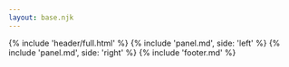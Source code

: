 ```yaml
---
layout: base.njk
---
```

{% include 'header/full.html' %}
{% include 'panel.md', side: 'left' %}
{% include 'panel.md', side: 'right' %}
{% include 'footer.md' %}